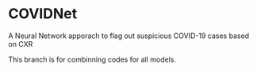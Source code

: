 # COVIDNet
A Neural Network apporach to flag out suspicious COVID-19 cases based on CXR

This branch is for combinning codes for all models.

